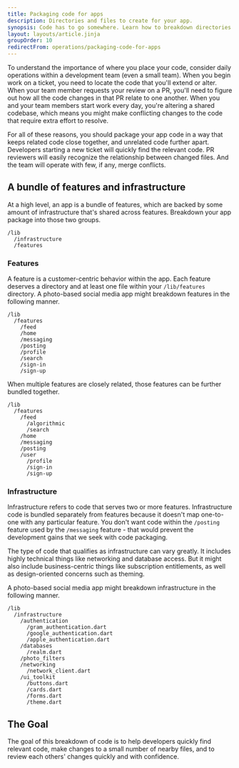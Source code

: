 ```yaml
---
title: Packaging code for apps
description: Directories and files to create for your app.
synopsis: Code has to go somewhere. Learn how to breakdown directories and files in an effective way.
layout: layouts/article.jinja
groupOrder: 10
redirectFrom: operations/packaging-code-for-apps
---
```

To understand the importance of where you place your code, consider daily operations within a
development team (even a small team). When you begin work on a ticket, you need to locate the code
that you'll extend or alter. When your team member requests your review on a PR, you'll need to
figure out how all the code changes in that PR relate to one another. When you and your team members
start work every day, you're altering a shared codebase, which means you might make conflicting
changes to the code that require extra effort to resolve.

For all of these reasons, you should package your app code in a way that keeps related code close
together, and unrelated code further apart. Developers starting a new ticket will quickly find the
relevant code. PR reviewers will easily recognize the relationship between changed files. And the
team will operate with few, if any, merge conflicts.

## A bundle of features and infrastructure
At a high level, an app is a bundle of features, which are backed by some amount of infrastructure
that's shared across features. Breakdown your app package into those two groups.

```
/lib
  /infrastructure
  /features
```

### Features
A feature is a customer-centric behavior within the app. Each feature deserves a directory and at
least one file within your `/lib/features` directory. A photo-based social media app might breakdown
features in the following manner.

```
/lib
  /features
    /feed
    /home
    /messaging
    /posting
    /profile
    /search
    /sign-in
    /sign-up
```

When multiple features are closely related, those features can be further bundled together.

```
/lib
  /features
    /feed
      /algorithmic
      /search
    /home
    /messaging
    /posting
    /user
      /profile
      /sign-in
      /sign-up
```

### Infrastructure
Infrastructure refers to code that serves two or more features. Infrastructure code is bundled
separately from features because it doesn't map one-to-one with any particular feature. You don't
want code within the `/posting` feature used by the `/messaging` feature - that would prevent the
development gains that we seek with code packaging.

The type of code that qualifies as infrastructure can vary greatly. It includes highly technical
things like networking and database access. But it might also include business-centric things like
subscription entitlements, as well as design-oriented concerns such as theming.

A photo-based social media app might breakdown infrastructure in the following manner.

```
/lib
  /infrastructure
    /authentication
      /gram_authentication.dart
      /google_authentication.dart
      /apple_authentication.dart
    /databases
      /realm.dart
    /photo_filters
    /networking
      /network_client.dart
    /ui_toolkit
      /buttons.dart
      /cards.dart
      /forms.dart
      /theme.dart
```

## The Goal
The goal of this breakdown of code is to help developers quickly find relevant code, make changes
to a small number of nearby files, and to review each others' changes quickly and with confidence.